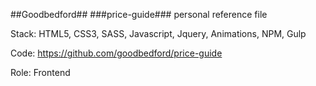 ##Goodbedford##
###price-guide###
personal reference file

Stack: HTML5, CSS3, SASS, Javascript, Jquery, Animations, NPM, Gulp

Code: https://github.com/goodbedford/price-guide

Role: Frontend
